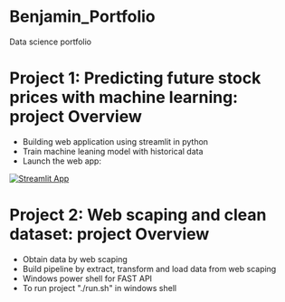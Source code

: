 # Benjamin_Portfolio
Data science portfolio

# Project 1: Predicting future stock prices with machine learning: project Overview
* Building web application using streamlit in python
* Train machine leaning model with historical data
* Launch the web app:

[![Streamlit App](https://static.streamlit.io/badges/streamlit_badge_black_white.svg)](https://share.streamlit.io/benjaminlw1/benjamin_portfolio/main/Stocks_Market.py)



# Project 2: Web scaping and clean dataset: project Overview
* Obtain data by web scaping
* Build pipeline by extract, transform and load data from web scaping
* Windows power shell for FAST API
* To run project "./run.sh" in windows shell
